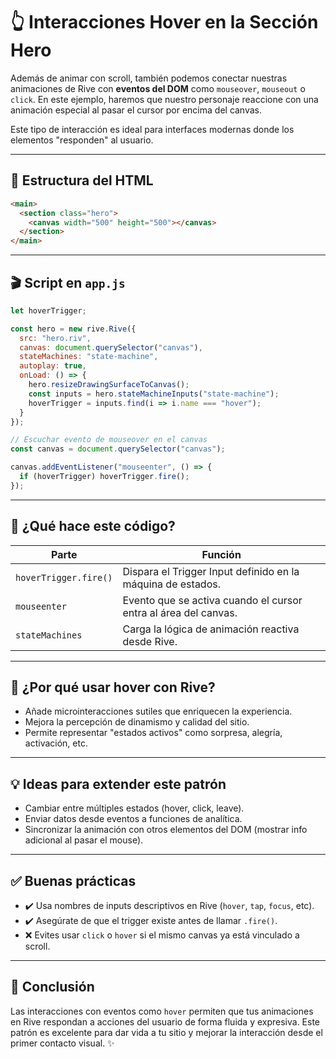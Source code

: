 # 👆 Interacciones Hover en la Sección Hero

Además de animar con scroll, también podemos conectar nuestras animaciones de Rive con **eventos del DOM** como `mouseover`, `mouseout` o `click`. En este ejemplo, haremos que nuestro personaje reaccione con una animación especial al pasar el cursor por encima del canvas.

Este tipo de interacción es ideal para interfaces modernas donde los elementos "responden" al usuario.

---

## 🧱 Estructura del HTML

```html
<main>
  <section class="hero">
    <canvas width="500" height="500"></canvas>
  </section>
</main>
```

---

## 🎬 Script en `app.js`

```javascript
let hoverTrigger;

const hero = new rive.Rive({
  src: "hero.riv",
  canvas: document.querySelector("canvas"),
  stateMachines: "state-machine",
  autoplay: true,
  onLoad: () => {
    hero.resizeDrawingSurfaceToCanvas();
    const inputs = hero.stateMachineInputs("state-machine");
    hoverTrigger = inputs.find(i => i.name === "hover");
  }
});

// Escuchar evento de mouseover en el canvas
const canvas = document.querySelector("canvas");

canvas.addEventListener("mouseenter", () => {
  if (hoverTrigger) hoverTrigger.fire();
});
```

---

## 📖 ¿Qué hace este código?

| Parte                      | Función                                                                 |
|----------------------------|-------------------------------------------------------------------------|
| `hoverTrigger.fire()`      | Dispara el Trigger Input definido en la máquina de estados.             |
| `mouseenter`               | Evento que se activa cuando el cursor entra al área del canvas.         |
| `stateMachines`            | Carga la lógica de animación reactiva desde Rive.                       |

---

## 🧠 ¿Por qué usar hover con Rive?

- Añade microinteracciones sutiles que enriquecen la experiencia.
- Mejora la percepción de dinamismo y calidad del sitio.
- Permite representar "estados activos" como sorpresa, alegría, activación, etc.

---

## 💡 Ideas para extender este patrón

- Cambiar entre múltiples estados (hover, click, leave).
- Enviar datos desde eventos a funciones de analítica.
- Sincronizar la animación con otros elementos del DOM (mostrar info adicional al pasar el mouse).

---

## ✅ Buenas prácticas

- ✔️ Usa nombres de inputs descriptivos en Rive (`hover`, `tap`, `focus`, etc).
- ✔️ Asegúrate de que el trigger existe antes de llamar `.fire()`.
- ❌ Evites usar `click` o `hover` si el mismo canvas ya está vinculado a scroll.

---

## 🏁 Conclusión

Las interacciones con eventos como `hover` permiten que tus animaciones en Rive respondan a acciones del usuario de forma fluida y expresiva. Este patrón es excelente para dar vida a tu sitio y mejorar la interacción desde el primer contacto visual. ✨

